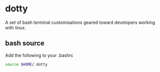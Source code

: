 # dotty

A set of bash terminal customisations geared toward developers working with linux.

## bash source

Add the following to your .bashrc

```bash
source $HOME/.dotty
```
